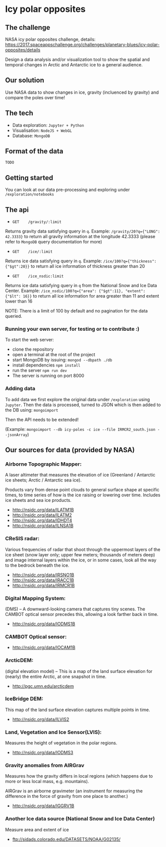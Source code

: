 # Icy polar opposites

## The challenge
NASA icy polar opposites challenge, details: https://2017.spaceappschallenge.org/challenges/planetary-blues/icy-polar-opposites/details

Design a data analysis and/or visualization tool to show the spatial and temporal changes in Arctic and Antarctic ice to a general audience.

## Our solution

Use NASA data to show changes in ice, gravity (incluenced by gravity) and compare the poles over time!

## The tech

* Data exploration: `Jupyter + Python`
* Visualisation: `NodeJS + WebGL`
* Database: `MongoDB`

## Format of the data

`TODO`

## Getting started

You can look at our data pre-processing and exploring under `/exploration/notebooks`

## The api

   * `GET    /gravity/:limit`

Returns gravity data satisfying query in `q`. Example: `/gravity/20?q={"LONG": 42.3333}` to return all gravity information at the longitude 42.3333 (please refer to `MongoDB` query documentation for more)



   * `GET    /ice/:limit`

Returns ice data satisfying query in `q`. Example: `/ice/100?q={"thickness": {"$gt":20}}` to return all ice information of thickness greater than 20


   * `GET    /ice_nsdic:limit`

Returns ice data satisfying query in `q` from the National Snow and Ice Data Center. Example: `/ice_nsdic/100?q={"area": {"$gt":11}, "extent": {"$lt": 16}}` to return all ice information for area greater than 11 and extent lower than 16

NOTE: There is a limit of 100 by default and no pagination for the data queried.

### Running your own server, for testing or to contribute :)
To start the web server:
* clone the repository
* open a terminal at the root of the project
* start MongoDB by issuing: `mongod --dbpath ./db`
* install dependencies `npm install`
* run the server `npm run dev`
* The server is running on port 8000

### Adding data

To add data we first explore the original data under `/exploration` using `Jupyter`. Then the data is processed, turned to JSON which is then added to the DB using: `mongoimport`

Then the API needs to be extended!

(Example: `mongoimport --db icy-poles -c ice --file IRMCR2_south.json --jsonArray`)

## Our sources for data (provided by NASA)

### Airborne Topographic Mapper:
A laser altimeter that measures the elevation of ice (Greenland / Antarctic ice sheets; Arctic / Antarctic sea ice).

Products vary from dense point clouds to general surface shape at specific times, to time series of how is the ice raising or lowering over time. Includes ice sheets and sea ice products.
* http://nsidc.org/data/ILATM1B
* http://nsidc.org/data/ILATM2
* http://nsidc.org/data/IDHDT4
* http://nsidc.org/data/ILNSA1B

### CReSIS radar:
Various frequencies of radar that shoot through the uppermost layers of the ice sheet (snow layer only; upper few meters; thousands of meters deep) and image internal layers within the ice, or in some cases, look all the way to the bedrock beneath the ice.
* http://nsidc.org/data/IRSNO1B
* http://nsidc.org/data/IRACC1B
* http://nsidc.org/data/IRMCR1B

### Digital Mapping System:
(DMS) – A downward-looking camera that captures tiny scenes.  The CAMBOT optical sensor precedes this, allowing a look farther back in time.
* http://nsidc.org/data/IODMS1B

### CAMBOT Optical sensor:
* http://nsidc.org/data/IOCAM1B

### ArcticDEM:
(digital elevation model) – This is a map of the land surface elevation for (nearly) the entire Arctic, at one snapshot in time.
* http://pgc.umn.edu/arcticdem

### IceBridge DEM:
This map of the land surface elevation captures multiple points in time.
* http://nsidc.org/data/ILVIS2

### Land, Vegetation and Ice Sensor(LVIS):
Measures the height of vegetation in the polar regions.
* http://nsidc.org/data/IODMS3

### Gravity anomalies from AIRGrav
 Measures how the gravity differs in local regions (which happens due to more or less local mass, e.g. mountains).
 
 AIRGrav is  an airborne gravimeter (an instrument for measuring the difference in the force of gravity from one place to another.)

* http://nsidc.org/data/IGGRV1B

### Another Ice data source (National Snow and Ice Data Center)
Measure area and extent of ice 

* ftp://sidads.colorado.edu/DATASETS/NOAA/G02135/